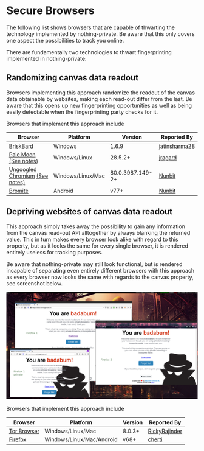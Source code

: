 # Secure Browsers
The following list shows browsers that are capable of thwarting the technology implemented by nothing-private.
Be aware that this only covers one aspect the possibilities to track you online.

There are fundamentally two technologies to thwart fingerprinting implemented in nothing-private:

## Randomizing canvas data readout

Browsers implementing this approach randomize the readout of the canvas data obtainable by websites, making each read-out differ from the last.
Be aware that this opens up new fingerprinting opportunities as well as being easily detectable when the fingerprinting party checks for it.

Browsers that implement this approach include

| Browser | Platform | Version | Reported By |
| ------------- | ------------- | ------------- | ------------- |
| [BriskBard](https://www.briskbard.com/index.php?lang=en) | Windows| 1.6.9| [jatinsharma28](https://github.com/jatinsharma28)|
| [Pale Moon](https://www.palemoon.org/) [(See notes)](pale_moon_notes.md) | Windows/Linux | 28.5.2+ | [jragard](https://github.com/jragard) |
| [Ungoogled Chromium](https://github.com/Eloston/ungoogled-chromium) [(See notes)](ungoogled_chromium_notes.md) | Windows/Linux/Mac | 80.0.3987.149-2+ | [Nunbit](https://github.com/nunbit) |
| [Bromite](https://www.bromite.org/) | Android | v77+ | [Nunbit](https://github.com/nunbit) |

## Depriving websites of canvas data readout

This approach simply takes away the possibility to gain any information from the canvas read-out API alltogether by always blanking the returned value.
This in turn makes every browser look alike with regard to this property, but as it looks the same for every single browser, it is rendered entirely useless for tracking purposes.

Be aware that nothing-private may still look functional, but is rendered incapable of separating even entirely different browsers with this approach as every browser now looks the same with regards to the canvas property, see screenshot below.

![Firefox tracking in action](ff-trackingprotection.png)

Browsers that implement this approach include

| Browser | Platform | Version | Reported By |
| ------------- | ------------- | ------------- | ------------- |
| [Tor Browser](https://www.torproject.org/download/download) | Windows/Linux/Mac | 8.0.3+| [RickyRajinder](https://github.com/rickyrajinder) |
| [Firefox](https://www.mozilla.org/en-US/firefox/new/) | Windows/Linux/Mac/Android | v68+ | [cherti](https://github.com/cherti) |
